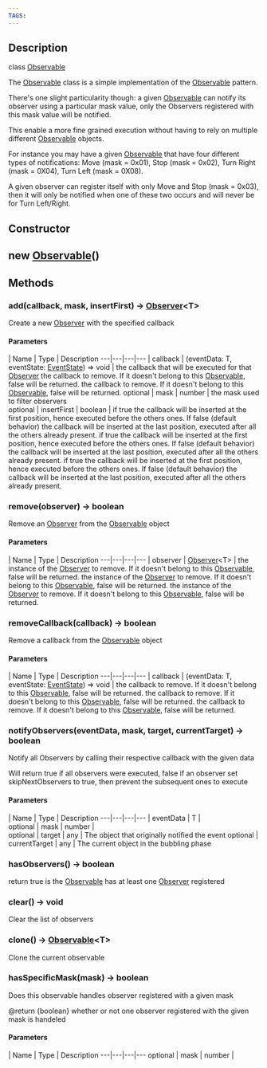 ```yaml
---
TAGS:
---
```

## Description

class [Observable](/classes/3.0/Observable)

The [Observable](/classes/3.0/Observable) class is a simple implementation of the [Observable](/classes/3.0/Observable) pattern.

There's one slight particularity though: a given [Observable](/classes/3.0/Observable) can notify its observer using a particular mask value, only the Observers registered with this mask value will be notified.

This enable a more fine grained execution without having to rely on multiple different [Observable](/classes/3.0/Observable) objects.

For instance you may have a given [Observable](/classes/3.0/Observable) that have four different types of notifications: Move (mask = 0x01), Stop (mask = 0x02), Turn Right (mask = 0X04), Turn Left (mask = 0X08).

A given observer can register itself with only Move and Stop (mask = 0x03), then it will only be notified when one of these two occurs and will never be for Turn Left/Right.

## Constructor

## new [Observable](/classes/3.0/Observable)()


## Methods

### add(callback, mask, insertFirst) &rarr; [Observer](/classes/3.0/Observer)&lt;T&gt;

Create a new [Observer](/classes/3.0/Observer) with the specified callback

#### Parameters
 | Name | Type | Description
---|---|---|---
 | callback | (eventData: T, eventState: [EventState](/classes/3.0/EventState)) =&gt; void |  the callback that will be executed for that [Observer](/classes/3.0/Observer)  the callback to remove. If it doesn't belong to this [Observable](/classes/3.0/Observable), false will be returned.  the callback to remove. If it doesn't belong to this [Observable](/classes/3.0/Observable), false will be returned.
optional | mask | number |  the mask used to filter observers  
optional | insertFirst | boolean |  if true the callback will be inserted at the first position, hence executed before the others ones. If false (default behavior) the callback will be inserted at the last position, executed after all the others already present.  if true the callback will be inserted at the first position, hence executed before the others ones. If false (default behavior) the callback will be inserted at the last position, executed after all the others already present.  if true the callback will be inserted at the first position, hence executed before the others ones. If false (default behavior) the callback will be inserted at the last position, executed after all the others already present.
### remove(observer) &rarr; boolean

Remove an [Observer](/classes/3.0/Observer) from the [Observable](/classes/3.0/Observable) object

#### Parameters
 | Name | Type | Description
---|---|---|---
 | observer | [Observer](/classes/3.0/Observer)&lt;T&gt; |  the instance of the [Observer](/classes/3.0/Observer) to remove. If it doesn't belong to this [Observable](/classes/3.0/Observable), false will be returned.  the instance of the [Observer](/classes/3.0/Observer) to remove. If it doesn't belong to this [Observable](/classes/3.0/Observable), false will be returned.  the instance of the [Observer](/classes/3.0/Observer) to remove. If it doesn't belong to this [Observable](/classes/3.0/Observable), false will be returned.

### removeCallback(callback) &rarr; boolean

Remove a callback from the [Observable](/classes/3.0/Observable) object

#### Parameters
 | Name | Type | Description
---|---|---|---
 | callback | (eventData: T, eventState: [EventState](/classes/3.0/EventState)) =&gt; void |  the callback to remove. If it doesn't belong to this [Observable](/classes/3.0/Observable), false will be returned.  the callback to remove. If it doesn't belong to this [Observable](/classes/3.0/Observable), false will be returned.  the callback to remove. If it doesn't belong to this [Observable](/classes/3.0/Observable), false will be returned.

### notifyObservers(eventData, mask, target, currentTarget) &rarr; boolean

Notify all Observers by calling their respective callback with the given data

Will return true if all observers were executed, false if an observer set skipNextObservers to true, then prevent the subsequent ones to execute

#### Parameters
 | Name | Type | Description
---|---|---|---
 | eventData | T |   
optional | mask | number |   
optional | target | any | The object that originally notified the event
optional | currentTarget | any | The current object in the bubbling phase
### hasObservers() &rarr; boolean

return true is the [Observable](/classes/3.0/Observable) has at least one [Observer](/classes/3.0/Observer) registered
### clear() &rarr; void

Clear the list of observers
### clone() &rarr; [Observable](/classes/3.0/Observable)&lt;T&gt;

Clone the current observable
### hasSpecificMask(mask) &rarr; boolean

Does this observable handles observer registered with a given mask

@return {boolean} whether or not one observer registered with the given mask is handeled

#### Parameters
 | Name | Type | Description
---|---|---|---
optional | mask | number |   

